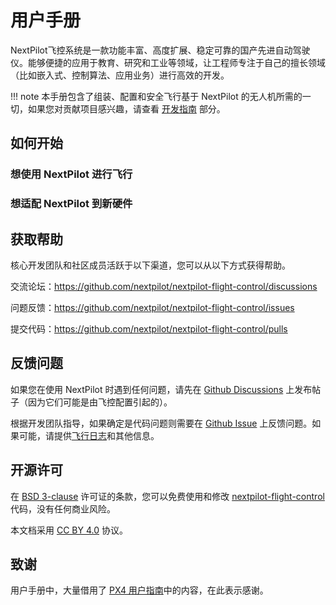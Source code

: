 # 用户手册

NextPilot飞控系统是一款功能丰富、高度扩展、稳定可靠的国产先进自动驾驶仪。能够便捷的应用于教育、研究和工业等领域，让工程师专注于自己的擅长领域（比如嵌入式、控制算法、应用业务）进行高效的开发。

!!! note
    本手册包含了组装、配置和安全飞行基于 NextPilot 的无人机所需的一切，如果您对贡献项目感兴趣，请查看 [开发指南](../develop/) 部分。

## 如何开始

### 想使用 NextPilot 进行飞行

### 想适配 NextPilot 到新硬件

## 获取帮助

核心开发团队和社区成员活跃于以下渠道，您可以从以下方式获得帮助。

交流论坛：<https://github.com/nextpilot/nextpilot-flight-control/discussions>

问题反馈：<https://github.com/nextpilot/nextpilot-flight-control/issues>

提交代码：<https://github.com/nextpilot/nextpilot-flight-control/pulls>

## 反馈问题

如果您在使用 NextPilot 时遇到任何问题，请先在 [Github Discussions](https://github.com/nextpilot/nextpilot-flight-control/discussions) 上发布帖子（因为它们可能是由飞控配置引起的）。

根据开发团队指导，如果确定是代码问题则需要在 [Github Issue](https://github.com/nextpilot/nextpilot-flight-control/issues) 上反馈问题。如果可能，请提供[飞行日志](https://logs.px4.io)和其他信息。

## 开源许可

在 [BSD 3-clause](https://opensource.org/licenses/BSD-3-Clause) 许可证的条款，您可以免费使用和修改 [nextpilot-flight-control](https://github.com/nextpilot/nextpilot-flight-control) 代码，没有任何商业风险。

本文档采用 [CC BY 4.0](https://creativecommons.org/licenses/by/4.0/) 协议。

## 致谢

用户手册中，大量借用了 [PX4 用户指南](https://docs.px4.io)中的内容，在此表示感谢。
